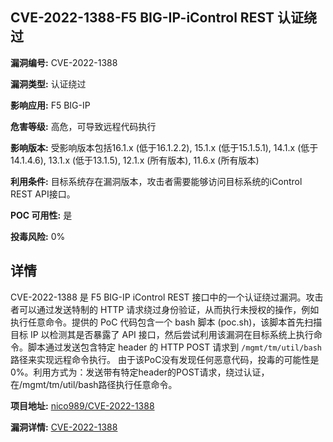 ## CVE-2022-1388-F5 BIG-IP-iControl REST 认证绕过

**漏洞编号:** CVE-2022-1388

**漏洞类型:** 认证绕过

**影响应用:** F5 BIG-IP

**危害等级:** 高危，可导致远程代码执行

**影响版本:** 受影响版本包括16.1.x (低于16.1.2.2), 15.1.x (低于15.1.5.1), 14.1.x (低于14.1.4.6), 13.1.x (低于13.1.5), 12.1.x (所有版本), 11.6.x (所有版本)

**利用条件:** 目标系统存在漏洞版本，攻击者需要能够访问目标系统的iControl REST API接口。

**POC 可用性:** 是

**投毒风险:** 0%

## 详情

CVE-2022-1388 是 F5 BIG-IP iControl REST 接口中的一个认证绕过漏洞。攻击者可以通过发送特制的 HTTP 请求绕过身份验证，从而执行未授权的操作，例如执行任意命令。提供的 PoC 代码包含一个 bash 脚本 (poc.sh)，该脚本首先扫描目标 IP 以检测其是否暴露了 API 接口，然后尝试利用该漏洞在目标系统上执行命令。脚本通过发送包含特定 header 的 HTTP POST 请求到 `/mgmt/tm/util/bash` 路径来实现远程命令执行。 由于该PoC没有发现任何恶意代码，投毒的可能性是0%。利用方式为：发送带有特定header的POST请求，绕过认证，在/mgmt/tm/util/bash路径执行任意命令。

**项目地址:** [nico989/CVE-2022-1388](https://github.com/nico989/CVE-2022-1388)

**漏洞详情:** [CVE-2022-1388](https://nvd.nist.gov/vuln/detail/CVE-2022-1388)